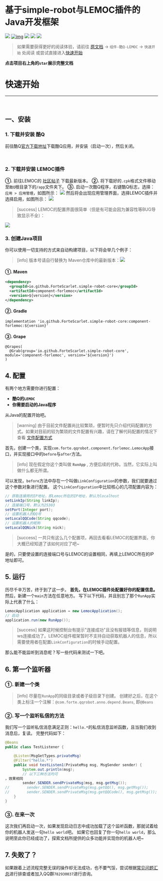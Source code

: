 # 基于simple-robot与LEMOC插件的Java开发框架
[![](https://img.shields.io/badge/simple--robot-core-green)](https://github.com/ForteScarlet/simple-robot-core)  [![img](https://camo.githubusercontent.com/f8464f5d605886b8369ab6daf28d7130a72fd80e/68747470733a2f2f696d672e736869656c64732e696f2f6d6176656e2d63656e7472616c2f762f696f2e6769746875622e466f727465536361726c65742f73696d706c652d726f626f742d636f7265)](https://search.maven.org/artifact/io.github.ForteScarlet/simple-robot-core) [![](https://img.shields.io/maven-central/v/io.github.ForteScarlet.simple-robot-core/component-forlemoc)](https://search.maven.org/artifact/io.github.ForteScarlet.simple-robot-core/component-forlemoc)  [![](https://img.shields.io/badge/%E7%9C%8B%E4%BA%91%E6%96%87%E6%A1%A3-doc-green)](https://www.kancloud.cn/forte-scarlet/simple-coolq-doc)  [![](https://img.shields.io/badge/QQ%E7%BE%A4-782930037-blue)](https://jq.qq.com/?_wv=1027&k=57ynqB1)

> 如果需要获得更好的阅读体验，请前往 [原文档](https://www.kancloud.cn/forte-scarlet/simple-coolq-doc/) -> `组件-酷Q-LEMOC` -> `快速开始` 处阅读
> 或尝试直接进入[快速开始](https://www.kancloud.cn/forte-scarlet/simple-coolq-doc/1131277)


**点击项目右上角的`star`展示完整文档**


# 快速开始

*****

<br>


## 一、**安装**

### 1\. **下载并安装 酷Q**

前往酷Q[官方下载地址](https://cqp.cc/t/23253)下载酷Q应用，并安装（启动一次），然后关闭。

<br>


### 2\. **下载并安装 LEMOC插件**
**①.** 前往LEMOC的 [社区帖子](https://cqp.cc/forum.php?mod=viewthread&tid=29722&highlight=lemoc) 下载最新版本。
**②.** 将下载好的`.cpk`格式文件移动至`酷Q`根目录下的`/app`文件夹下。
**③.** 启动一次酷Q程序，右键酷Q标志，选择：`应用 > 应用管理`，如图所示：
![](https://i.vgy.me/QpgBpK.png)
然后将会出现应用管理界面，选择LEMOC插件并选择启用，如图所示：
![](https://i.vgy.me/PE08MH.png)

>[success] LEMOC的配置界面很简单（但是有可能会因为兼容性等BUG导致显示不全）：

![](https://i.vgy.me/gtmLhZ.png)


### 3\. **创建Java项目**

你可以使用一切支持的方式来自动构建项目，以下将会举几个例子：

>[info] 版本号请自行替换为 Maven仓库中的最新版本：[![](https://img.shields.io/maven-central/v/io.github.ForteScarlet.simple-robot-core/component-forlemoc)](https://search.maven.org/artifact/io.github.ForteScarlet.simple-robot-core/component-forlemoc)

#### **①. Maven**

```xml
<dependency>
  <groupId>io.github.ForteScarlet.simple-robot-core</groupId>
  <artifactId>component-forlemoc</artifactId>
  <version>${version}</version>
</dependency>
```

#### **②. Gradle**

```
implementation 'io.github.ForteScarlet.simple-robot-core:component-forlemoc:${version}'
```

#### **③. Grape**

```
@Grapes(
  @Grab(group='io.github.ForteScarlet.simple-robot-core', module='component-forlemoc', version='${version}')
)
```


## **4\. 配置**

有两个地方需要你进行配置：

* **酷Q的`LEMOC`**
* **你需要启动的Java程序**


从Java的配置开始吧。

>[warning] 由于目前文件配置尚比较繁琐，便暂时先只介绍代码配置的方式。如果对目前的较为繁琐的文件配置有兴趣，请在了解代码配置的情况下查看 [文件配置方式](./CQHTTPAPI%E6%96%87%E4%BB%B6%E9%85%8D%E7%BD%AE.md)

首先，创建一个类，实现`com.forte.qqrobot.component.forlemoc.LemocApp`接口，并实现接口中的`before`与`after`方法。

>[info] 现在假定你这个类叫做 **`RunApp`** , 方便后续的代称。当然，它实际上叫做什么都无所谓。


可以发现，`before`方法中存在一个叫做`LinkConfiguration`的参数，我们就要通过这个参数对象进行配置。
这个`LinkConfiguration`中比较核心的几项配置内容为：
```java
// 获取连接用的IP地址，即Lemoc所在的IP地址，默认为localhost 
setLinkIp(String linkIp);
// 连接端口号，默认为25303 
setPort(Integer port);
// 设置机器人的QQ号
setLocalQQCode(String qqcode);
// 设置机器人的昵称
setLocalQQNick(String nick);
```
>[success] 一共只有这么几个配置项，再回去看看LEMOC的配置界面，你大概已经知道了该如何对应了吧~

是的，只要使设置的连接端口号与LEMOC的设置相同，再填上LEMOC所在的IP地址即可。



## **5\. 运行**

历尽千辛万苦，终于到了这一步。
**首先，在LEMOC插件处配置好你的配置信息。**
然后，新建一个`main`方法在任意地方。
写下以下代码，并且别忘了那个`RunApp`实际上代表了什么：

```java
LemocApplication application = new LemocApplication();
// 启动
application.run(new RunApp());
```

>[success] 如果这时候控制台有提示"连接成功"且没有报错等信息，则说明ws连接成功了。LEMOC组件框架暂时不支持自动获取机器人的信息，所以需要使用者在配置`LinkConfiguration`的时候手动配置。

那么能不能监听到消息呢？写一些代码来测试一下吧。

## **6\. 第一个监听器**

### **①. 新建一个类**

>[info] 尽量在`RunApp`的同级目录或者子级目录下创建。
> 创建好之后，在这个类上标注一个注解：`@com.forte.qqrobot.anno.depend.Beans`, 即`@Beans`

### **②. 写一个监听私信的方法**

我们写一个监听私信消息满足正则：`hello.*`的私信消息监听函数，且当我们收到消息后，复读。
完整代码如下：

```java
@Beans
public class TestListener {

    @Listen(MsgGetTypes.privateMsg)
    @Filter("hello.*")
    public void testListen1(PrivateMsg msg, MsgSender sender) {
        System.out.println(msg);
        // 以下三种方法均可
，效果相同
        sender.SENDER.sendPrivateMsg(msg, msg.getMsg());
//        sender.SENDER.sendPrivateMsg(msg.getQQ(), msg.getMsg());
//        sender.SENDER.sendPrivateMsg(msg.getQQCode(), msg.getMsg());
    }
}
```

### **③. 在来一次**

这次我们再启动一次，如果发现启动日志中成功加载了这个监听函数，那就试着给你的机器人发送一句`hello world`吧。
如果它也回复了你一句`hello world`，那么说明至此你已经成功了，探索文档所提供的众多功能并实现你的机器人吧~

## **7\. 失败了？**

如果跟着上述流程完整无误的操作却无法成功，也不要气馁，尝试根据[常见问题汇总](./%E5%B8%B8%E8%A7%81%E9%97%AE%E9%A2%98%E6%B1%87%E6%80%BB.md)进行排查或者加入QQ群`782930037`进行咨询。

